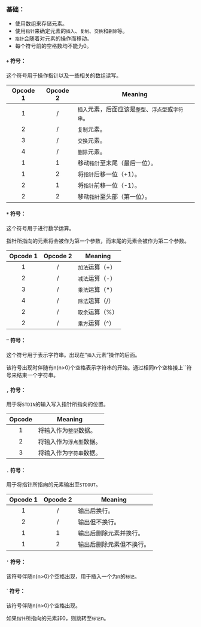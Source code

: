 ### 基础： ###

- 使用数组来存储元素。
- 使用`指针`来确定元素的`插入`、`复制`、`交换`和`删除`等。
- `指针`会随着对元素的操作而移动。
- 每个符号前的空格数均不能为0。


#### `+` 符号： ####

这个符号用于操作指针以及一些相关的数组读写。

Opcode 1 | Opcode 2 | Meaning
:------: | :------: | -------
1|/| `插入`元素，后面应该是`整型`、`浮点型`或`字符串`。
2|/| `复制`元素。
3|/| `交换`元素。
4|/| `删除`元素。
1|1| 移动`指针`至末尾（最后一位）。
1|2| 将`指针`后移一位（+1）。
2|1| 将`指针`前移一位（-1）。
2|2| 移动`指针`至头部（第一位）。


#### `*` 符号： ####

这个符号用于进行数学运算。

指针所指向的元素将会被作为第一个参数，而末尾的元素会被作为第二个参数。

Opcode 1 | Opcode 2 | Meaning
:------: | :------: | -------
1|/| `加法`运算（+）
2|/| `减法`运算（-）
3|/| `乘法`运算（*）
4|/| `除法`运算（/）
2|/| `取余`运算（%）
2|/| `乘方`运算（^）


#### `"` 符号： ####

这个符号用于表示字符串。出现在“`插入`元素”操作的后面。

该符号出现时伴随有n(n>0)个空格表示字符串的开始。通过相同n个空格接上``符号来结束一个字符串。


#### `,` 符号： ####

用于将`STDIN`的输入写入指针所指向的位置。

Opcode | Meaning
:----: | -------
1| 将输入作为`整型`数据。
2| 将输入作为`浮点型`数据。
3| 将输入作为`字符串`数据。


#### `.` 符号： ####

用于将指针所指向的元素输出至`STDOUT`。

Opcode 1 | Opcode 2 | Meaning
:------: | :------: | -------
1|/| 输出后换行。
2|/| 输出但不换行。
1|1| 输出后删除元素并换行。
1|2| 输出后删除元素但不换行。


#### `'` 符号： ####

该符号伴随n(n>0)个空格出现，用于插入一个为n的`标记`。


#### **`** 符号： ####

该符号伴随n(n>0)个空格出现。

如果`指针`所指向的元素非0，则跳转至`标记`n。
